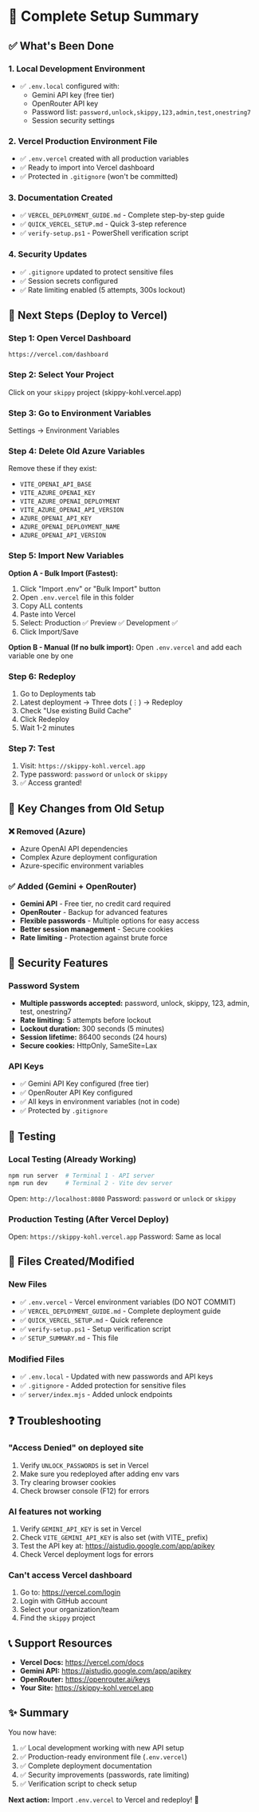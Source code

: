 # 🎯 Complete Setup Summary

## ✅ What's Been Done

### 1. Local Development Environment

- ✅ `.env.local` configured with:
  - Gemini API key (free tier)
  - OpenRouter API key
  - Password list: `password,unlock,skippy,123,admin,test,onestring7`
  - Session security settings

### 2. Vercel Production Environment File

- ✅ `.env.vercel` created with all production variables
- ✅ Ready to import into Vercel dashboard
- ✅ Protected in `.gitignore` (won't be committed)

### 3. Documentation Created

- ✅ `VERCEL_DEPLOYMENT_GUIDE.md` - Complete step-by-step guide
- ✅ `QUICK_VERCEL_SETUP.md` - Quick 3-step reference
- ✅ `verify-setup.ps1` - PowerShell verification script

### 4. Security Updates

- ✅ `.gitignore` updated to protect sensitive files
- ✅ Session secrets configured
- ✅ Rate limiting enabled (5 attempts, 300s lockout)

## 🚀 Next Steps (Deploy to Vercel)

### Step 1: Open Vercel Dashboard

```
https://vercel.com/dashboard
```

### Step 2: Select Your Project

Click on your `skippy` project (skippy-kohl.vercel.app)

### Step 3: Go to Environment Variables

Settings → Environment Variables

### Step 4: Delete Old Azure Variables

Remove these if they exist:

- `VITE_OPENAI_API_BASE`
- `VITE_AZURE_OPENAI_KEY`
- `VITE_AZURE_OPENAI_DEPLOYMENT`
- `VITE_AZURE_OPENAI_API_VERSION`
- `AZURE_OPENAI_API_KEY`
- `AZURE_OPENAI_DEPLOYMENT_NAME`
- `AZURE_OPENAI_API_VERSION`

### Step 5: Import New Variables

**Option A - Bulk Import (Fastest):**

1. Click "Import .env" or "Bulk Import" button
2. Open `.env.vercel` file in this folder
3. Copy ALL contents
4. Paste into Vercel
5. Select: Production ✅ Preview ✅ Development ✅
6. Click Import/Save

**Option B - Manual (If no bulk import):**
Open `.env.vercel` and add each variable one by one

### Step 6: Redeploy

1. Go to Deployments tab
2. Latest deployment → Three dots (⋮) → Redeploy
3. Check "Use existing Build Cache"
4. Click Redeploy
5. Wait 1-2 minutes

### Step 7: Test

1. Visit: `https://skippy-kohl.vercel.app`
2. Type password: `password` or `unlock` or `skippy`
3. ✅ Access granted!

## 📝 Key Changes from Old Setup

### ❌ Removed (Azure)

- Azure OpenAI API dependencies
- Complex Azure deployment configuration
- Azure-specific environment variables

### ✅ Added (Gemini + OpenRouter)

- **Gemini API** - Free tier, no credit card required
- **OpenRouter** - Backup for advanced features
- **Flexible passwords** - Multiple options for easy access
- **Better session management** - Secure cookies
- **Rate limiting** - Protection against brute force

## 🔐 Security Features

### Password System

- **Multiple passwords accepted:** password, unlock, skippy, 123, admin, test, onestring7
- **Rate limiting:** 5 attempts before lockout
- **Lockout duration:** 300 seconds (5 minutes)
- **Session lifetime:** 86400 seconds (24 hours)
- **Secure cookies:** HttpOnly, SameSite=Lax

### API Keys

- ✅ Gemini API Key configured (free tier)
- ✅ OpenRouter API Key configured
- ✅ All keys in environment variables (not in code)
- ✅ Protected by `.gitignore`

## 🧪 Testing

### Local Testing (Already Working)

```powershell
npm run server  # Terminal 1 - API server
npm run dev     # Terminal 2 - Vite dev server
```

Open: `http://localhost:8080`
Password: `password` or `unlock` or `skippy`

### Production Testing (After Vercel Deploy)

Open: `https://skippy-kohl.vercel.app`
Password: Same as local

## 📂 Files Created/Modified

### New Files

- ✅ `.env.vercel` - Vercel environment variables (DO NOT COMMIT)
- ✅ `VERCEL_DEPLOYMENT_GUIDE.md` - Complete deployment guide
- ✅ `QUICK_VERCEL_SETUP.md` - Quick reference
- ✅ `verify-setup.ps1` - Setup verification script
- ✅ `SETUP_SUMMARY.md` - This file

### Modified Files

- ✅ `.env.local` - Updated with new passwords and API keys
- ✅ `.gitignore` - Added protection for sensitive files
- ✅ `server/index.mjs` - Added unlock endpoints

## ❓ Troubleshooting

### "Access Denied" on deployed site

1. Verify `UNLOCK_PASSWORDS` is set in Vercel
2. Make sure you redeployed after adding env vars
3. Try clearing browser cookies
4. Check browser console (F12) for errors

### AI features not working

1. Verify `GEMINI_API_KEY` is set in Vercel
2. Check `VITE_GEMINI_API_KEY` is also set (with VITE\_ prefix)
3. Test the API key at: https://aistudio.google.com/app/apikey
4. Check Vercel deployment logs for errors

### Can't access Vercel dashboard

1. Go to: https://vercel.com/login
2. Login with GitHub account
3. Select your organization/team
4. Find the `skippy` project

## 📞 Support Resources

- **Vercel Docs:** https://vercel.com/docs
- **Gemini API:** https://aistudio.google.com/app/apikey
- **OpenRouter:** https://openrouter.ai/keys
- **Your Site:** https://skippy-kohl.vercel.app

## ✨ Summary

You now have:

1. ✅ Local development working with new API setup
2. ✅ Production-ready environment file (`.env.vercel`)
3. ✅ Complete deployment documentation
4. ✅ Security improvements (passwords, rate limiting)
5. ✅ Verification script to check setup

**Next action:** Import `.env.vercel` to Vercel and redeploy! 🚀
